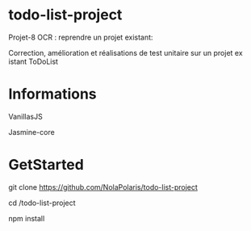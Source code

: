 # todo-list-project
Projet-8 OCR : reprendre un projet existant:

Correction, amélioration et réalisations de test unitaire sur un projet ex istant ToDoList

# Informations

VanillasJS

Jasmine-core

# GetStarted

git clone https://github.com/NolaPolaris/todo-list-project

cd /todo-list-project

npm install
